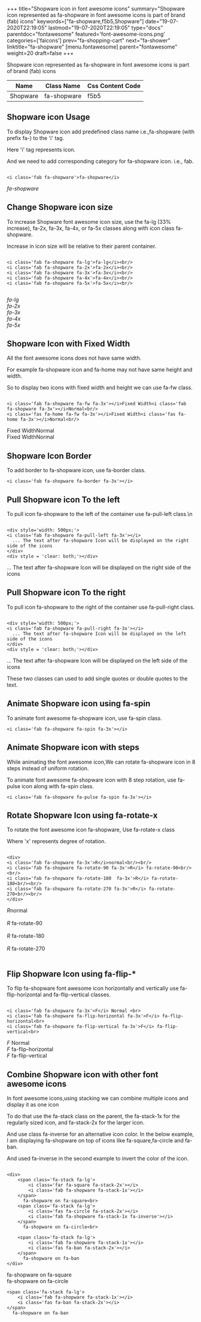 +++
title="Shopware icon in font awesome icons"
summary="Shopware icon represented as fa-shopware in font awesome icons is part of brand (fab) icons"
keywords=["fa-shopware,f5b5,Shopware"]
date="19-07-2020T22:19:05"
lastmod="19-07-2020T22:19:05"
type="docs"
parentdoc="fontawesome"
featured='font-awesome-icons.png'
categories=['faicons']
prev="fa-shopping-cart"
next="fa-shower"
linktitle="fa-shopware"
[menu.fontawesome]
parent="fontawesome"
weight=20
draft=false
+++


Shopware icon represented as fa-shopware in font awesome icons is part of brand (fab) icons

<div class='table-responsive'><table class='table'><thead><tr><th>Name</th><th>Class Name</th><th>Css Content Code</th></tr></thead><tbody><tr><td>Shopware</td><td>fa-shopware</td><td>f5b5</td></tr></tbody></table></div>



## Shopware icon Usage

To display Shopware icon add predefined class name i.e.,fa-shopware (with prefix fa-) to the 'i' tag.

Here 'i' tag represents icon.

And we need to add corresponding category for fa-shopware icon. i.e., fab.


```

<i class='fab fa-shopware'>fa-shopware</i>
```

<i class='fab fa-shopware'>fa-shopware</i>




## Change Shopware icon size
To increase Shopware font awesome icon size, use the fa-lg (33% increase), fa-2x, fa-3x, fa-4x, or fa-5x classes along with icon class fa-shopware.

Increase in icon size will be relative to their parent container. 

```

<i class='fab fa-shopware fa-lg'>fa-lg</i><br/>
<i class='fab fa-shopware fa-2x'>fa-2x</i><br/>
<i class='fab fa-shopware fa-3x'>fa-3x</i><br/>
<i class='fab fa-shopware fa-4x'>fa-4x</i><br/>
<i class='fab fa-shopware fa-5x'>fa-5x</i><br/>
            
```

<i class='fab fa-shopware fa-lg'>fa-lg</i><br/>
<i class='fab fa-shopware fa-2x'>fa-2x</i><br/>
<i class='fab fa-shopware fa-3x'>fa-3x</i><br/>
<i class='fab fa-shopware fa-4x'>fa-4x</i><br/>
<i class='fab fa-shopware fa-5x'>fa-5x</i><br/>
            



## Shopware Icon with Fixed Width 

All the font awesome icons does not have same width.

For example fa-shopware icon and fa-home may not have same height and width.

So to display two icons with fixed width and height we can use fa-fw class.


```

<i class='fab fa-shopware fa-fw fa-3x'></i>Fixed Width<i class='fab fa-shopware fa-3x'></i>Normal<br/>
<i class='fas fa-home fa-fw fa-3x'></i>Fixed Width<i class='fas fa-home fa-3x'></i>Normal<br/>
```

<i class='fab fa-shopware fa-fw fa-3x'></i>Fixed Width<i class='fab fa-shopware fa-3x'></i>Normal<br/>
<i class='fas fa-home fa-fw fa-3x'></i>Fixed Width<i class='fas fa-home fa-3x'></i>Normal<br/>



## Shopware Icon Border 

To add border to fa-shopware icon, use fa-border class.


```
<i class='fab fa-shopware fa-border fa-3x'></i>

```
<i class='fab fa-shopware fa-border fa-3x'></i>





## Pull Shopware icon To the left

To pull icon fa-shopware to the left of the container use fa-pull-left class.\n

```

<div style='width: 500px;'>
<i class='fab fa-shopware fa-pull-left fa-3x'></i>
  ... The text after fa-shopware Icon will be displayed on the right side of the icons
</div>
<div style = 'clear: both;'></div>
```

<div style='width: 500px;'>
<i class='fab fa-shopware fa-pull-left fa-3x'></i>
  ... The text after fa-shopware Icon will be displayed on the right side of the icons
</div>
<div style = 'clear: both;'></div>




## Pull Shopware icon To the right
To pull icon fa-shopware to the right of the container use fa-pull-right class.

```

<div style='width: 500px;'>
<i class='fab fa-shopware fa-pull-right fa-3x'></i>
  ... The text after fa-shopware Icon will be displayed on the left side of the icons
</div>
<div style = 'clear: both;'></div>
```

<div style='width: 500px;'>
<i class='fab fa-shopware fa-pull-right fa-3x'></i>
  ... The text after fa-shopware Icon will be displayed on the left side of the icons
</div>
<div style = 'clear: both;'></div>

These two classes can used to add single quotes or double quotes to the text.


## Animate Shopware icon using fa-spin
To animate font awesome fa-shopware icon, use fa-spin class.

```
<i class='fab fa-shopware fa-spin fa-3x'></i>
```
<i class='fab fa-shopware fa-spin fa-3x'></i>




## Animate Shopware icon with steps
While animating the font awesome icon,We can rotate fa-shopware icon in 8 steps instead of uniform rotation.

To animate font awesome fa-shopware icon with 8 step rotation, use fa-pulse icon along with fa-spin class.


```
<i class='fab fa-shopware fa-pulse fa-spin fa-3x'></i>

```
<i class='fab fa-shopware fa-pulse fa-spin fa-3x'></i>





## Rotate Shopware Icon using fa-rotate-x
To rotate the font awesome icon fa-shopware, Use fa-rotate-x class

Where 'x' represents degree of rotation.


```

<div>
<i class='fab fa-shopware fa-3x'>R</i>normal<br/><br/>
<i class='fab fa-shopware fa-rotate-90 fa-3x'>R</i> fa-rotate-90<br/><br/> 
<i class='fab fa-shopware fa-rotate-180  fa-3x'>R</i> fa-rotate-180<br/><br/> 
<i class='fab fa-shopware fa-rotate-270 fa-3x'>R</i> fa-rotate-270<br/><br/>
</div>
```

<div>
<i class='fab fa-shopware fa-3x'>R</i>normal<br/><br/>
<i class='fab fa-shopware fa-rotate-90 fa-3x'>R</i> fa-rotate-90<br/><br/> 
<i class='fab fa-shopware fa-rotate-180  fa-3x'>R</i> fa-rotate-180<br/><br/> 
<i class='fab fa-shopware fa-rotate-270 fa-3x'>R</i> fa-rotate-270<br/><br/>
</div>




## Flip Shopware Icon using fa-flip-*
To flip fa-shopware font awesome icon horizontally and vertically use fa-flip-horizontal and fa-flip-vertical classes. 

```

<i class='fab fa-shopware fa-3x'>F</i> Normal <br>
<i class='fab fa-shopware fa-flip-horizontal fa-3x'>F</i> fa-flip-horizontal<br>
<i class='fab fa-shopware fa-flip-vertical fa-3x'>F</i> fa-flip-vertical<br>
```

<i class='fab fa-shopware fa-3x'>F</i> Normal <br>
<i class='fab fa-shopware fa-flip-horizontal fa-3x'>F</i> fa-flip-horizontal<br>
<i class='fab fa-shopware fa-flip-vertical fa-3x'>F</i> fa-flip-vertical<br>




## Combine Shopware icon with other font awesome icons
In font awesome icons,using stacking we can combine multiple icons and display it as one icon 

To do that use the fa-stack class on the parent, the fa-stack-1x for the regularly sized icon, and fa-stack-2x for the larger icon.

And use class fa-inverse for an alternative icon color. 
In the below example, I am displaying fa-shopware on top of icons like fa-square,fa-circle and fa-ban.

And used fa-inverse in the second example to invert the color of the icon.

```

<div>
    <span class='fa-stack fa-lg'>
        <i class='far fa-square fa-stack-2x'></i>
        <i class='fab fa-shopware fa-stack-1x'></i>
    </span>
      fa-shopware on fa-square<br>
    <span class='fa-stack fa-lg'>
        <i class='fas fa-circle fa-stack-2x'></i>
        <i class='fab fa-shopware fa-stack-1x fa-inverse'></i>
    </span>
      fa-shopware on fa-circle<br>

    <span class='fa-stack fa-lg'>
        <i class='fab fa-shopware fa-stack-1x'></i>
        <i class='fas fa-ban fa-stack-2x'></i>
    </span>
      fa-shopware on fa-ban
</div>
```

<div>
    <span class='fa-stack fa-lg'>
        <i class='far fa-square fa-stack-2x'></i>
        <i class='fab fa-shopware fa-stack-1x'></i>
    </span>
      fa-shopware on fa-square<br>
    <span class='fa-stack fa-lg'>
        <i class='fas fa-circle fa-stack-2x'></i>
        <i class='fab fa-shopware fa-stack-1x fa-inverse'></i>
    </span>
      fa-shopware on fa-circle<br>

    <span class='fa-stack fa-lg'>
        <i class='fab fa-shopware fa-stack-1x'></i>
        <i class='fas fa-ban fa-stack-2x'></i>
    </span>
      fa-shopware on fa-ban
</div>






